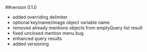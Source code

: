 ##version 0.1.0

* added overriding delimiter
* optional key/name/image object variable name 
* removed already mentions objects from emptyQuery list result
* fixed unclosed mention menu bug
* enhanced query results
* added versioning
